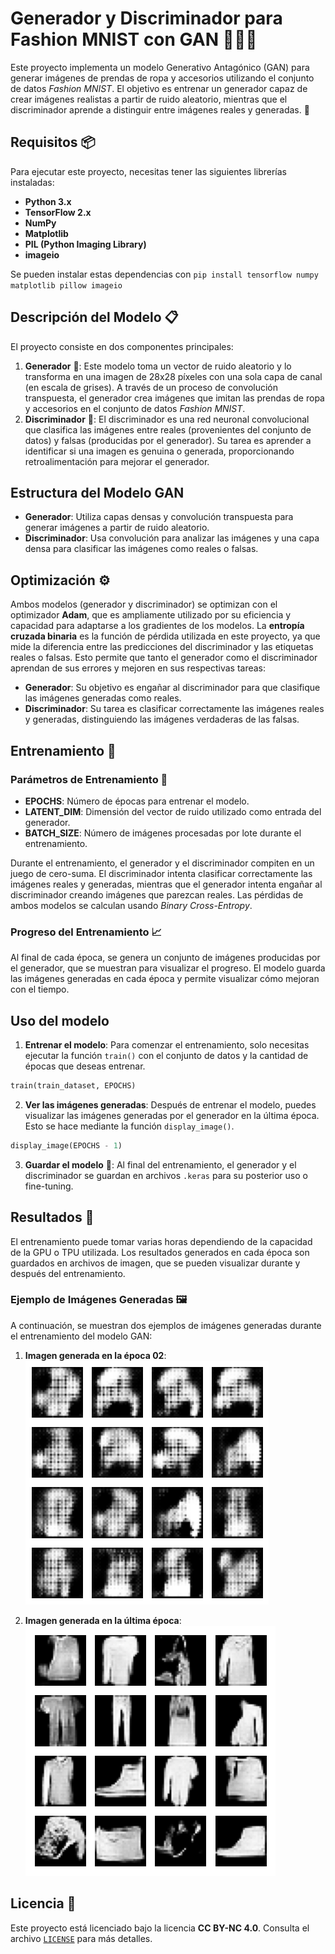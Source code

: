 # Generador y Discriminador para Fashion MNIST con GAN 👗👚👟

Este proyecto implementa un modelo Generativo Antagónico (GAN) para generar imágenes de prendas de ropa y accesorios utilizando el conjunto de datos *Fashion MNIST*. El objetivo es entrenar un generador capaz de crear imágenes realistas a partir de ruido aleatorio, mientras que el discriminador aprende a distinguir entre imágenes reales y generadas. 🤖

## Requisitos 📦
Para ejecutar este proyecto, necesitas tener las siguientes librerías instaladas:
- **Python 3.x**
- **TensorFlow 2.x**
- **NumPy**
- **Matplotlib**
- **PIL (Python Imaging Library)**
- **imageio**

Se pueden instalar estas dependencias con `pip install tensorflow numpy matplotlib pillow imageio`

## Descripción del Modelo 📋
El proyecto consiste en dos componentes principales:
1. **Generador** 🎨: Este modelo toma un vector de ruido aleatorio y lo transforma en una imagen de 28x28 píxeles con una sola capa de canal (en escala de grises). A través de un proceso de convolución transpuesta, el generador crea imágenes que imitan las prendas de ropa y accesorios en el conjunto de datos *Fashion MNIST*.
2. **Discriminador** 🧐: El discriminador es una red neuronal convolucional que clasifica las imágenes entre reales (provenientes del conjunto de datos) y falsas (producidas por el generador). Su tarea es aprender a identificar si una imagen es genuina o generada, proporcionando retroalimentación para mejorar el generador.

## Estructura del Modelo GAN
- **Generador**: Utiliza capas densas y convolución transpuesta para generar imágenes a partir de ruido aleatorio.
- **Discriminador**: Usa convolución para analizar las imágenes y una capa densa para clasificar las imágenes como reales o falsas.

## Optimización ⚙️
Ambos modelos (generador y discriminador) se optimizan con el optimizador **Adam**, que es ampliamente utilizado por su eficiencia y capacidad para adaptarse a los gradientes de los modelos. La **entropía cruzada binaria** es la función de pérdida utilizada en este proyecto, ya que mide la diferencia entre las predicciones del discriminador y las etiquetas reales o falsas. Esto permite que tanto el generador como el discriminador aprendan de sus errores y mejoren en sus respectivas tareas:
- **Generador**: Su objetivo es engañar al discriminador para que clasifique las imágenes generadas como reales.
- **Discriminador**: Su tarea es clasificar correctamente las imágenes reales y generadas, distinguiendo las imágenes verdaderas de las falsas.

## Entrenamiento 🚀
### Parámetros de Entrenamiento 🔧
- **EPOCHS**: Número de épocas para entrenar el modelo.
- **LATENT_DIM**: Dimensión del vector de ruido utilizado como entrada del generador.
- **BATCH_SIZE**: Número de imágenes procesadas por lote durante el entrenamiento.

Durante el entrenamiento, el generador y el discriminador compiten en un juego de cero-suma. El discriminador intenta clasificar correctamente las imágenes reales y generadas, mientras que el generador intenta engañar al discriminador creando imágenes que parezcan reales. Las pérdidas de ambos modelos se calculan usando *Binary Cross-Entropy*.

### Progreso del Entrenamiento 📈
Al final de cada época, se genera un conjunto de imágenes producidas por el generador, que se muestran para visualizar el progreso. El modelo guarda las imágenes generadas en cada época y permite visualizar cómo mejoran con el tiempo.


## Uso del modelo
1. **Entrenar el modelo**: Para comenzar el entrenamiento, solo necesitas ejecutar la función `train()` con el conjunto de datos y la cantidad de épocas que deseas entrenar.
```python
train(train_dataset, EPOCHS)
```
2. **Ver las imágenes generadas**: Después de entrenar el modelo, puedes visualizar las imágenes generadas por el generador en la última época. Esto se hace mediante la función `display_image()`.
```python
display_image(EPOCHS - 1)
```
3. **Guardar el modelo** 💾: Al final del entrenamiento, el generador y el discriminador se guardan en archivos `.keras` para su posterior uso o fine-tuning.

## Resultados 📸
El entrenamiento puede tomar varias horas dependiendo de la capacidad de la GPU o TPU utilizada. Los resultados generados en cada época son guardados en archivos de imagen, que se pueden visualizar durante y después del entrenamiento.

### Ejemplo de Imágenes Generadas 🖼️

A continuación, se muestran dos ejemplos de imágenes generadas durante el entrenamiento del modelo GAN:

1. **Imagen generada en la época 02**:  
   ![Imagen generada época 02](https://github.com/DavidMoCe/GAN-MNIST-FASHION/blob/main/image/start.png)

2. **Imagen generada en la última época**:  
   ![Imagen generada última época](https://github.com/DavidMoCe/GAN-MNIST-FASHION/blob/main/image/end.png)


## Licencia 📜
Este proyecto está licenciado bajo la licencia **CC BY-NC 4.0**. Consulta el archivo [`LICENSE`](https://github.com/DavidMoCe/GAN-MNIST-FASHION/blob/main/LICENSE.txt) para más detalles.

